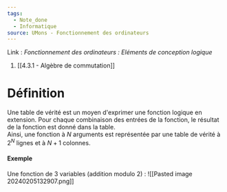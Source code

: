 ```yaml
---
tags:
  - Note_done
  - Informatique
source: UMons - Fonctionnement des ordinateurs
---
```


Link :
_Fonctionnement des ordinateurs : Eléments de conception logique_
1. [[4.3.1 - Algèbre de commutation]]

# Définition
Une table de vérité est un moyen d'exprimer une fonction logique en extension. Pour chaque combinaison des entrées de la fonction, le résultat de la fonction est donné dans la table. 
\
Ainsi, une fonction à $N$ arguments est représentée par une table de vérité à $2^N$ lignes et à $N+1$ colonnes.
#### Exemple
Une fonction de 3 variables (addition modulo 2) : ![[Pasted image 20240205132907.png]]
